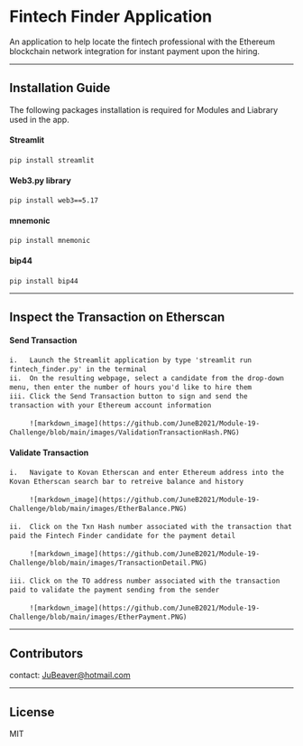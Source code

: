 # Fintech Finder Application

An application to help locate the fintech professional with the Ethereum blockchain network integration for instant payment upon the hiring.

---

## Installation Guide

The following packages installation is required for Modules and Liabrary used in the app.
    
   #### Streamlit
    pip install streamlit
    
   #### Web3.py library
    pip install web3==5.17
    
   #### mnemonic
    pip install mnemonic
    
   #### bip44
    pip install bip44

---

## Inspect the Transaction on Etherscan

   #### Send Transaction
    i.   Launch the Streamlit application by type 'streamlit run fintech_finder.py' in the terminal
    ii.  On the resulting webpage, select a candidate from the drop-down menu, then enter the number of hours you'd like to hire them
    iii. Click the Send Transaction button to sign and send the transaction with your Ethereum account information
    
         ![markdown_image](https://github.com/JuneB2021/Module-19-Challenge/blob/main/images/ValidationTransactionHash.PNG)
    
   #### Validate Transaction 
    i.   Navigate to Kovan Etherscan and enter Ethereum address into the Kovan Etherscan search bar to retreive balance and history

         ![markdown_image](https://github.com/JuneB2021/Module-19-Challenge/blob/main/images/EtherBalance.PNG)
         
    ii.  Click on the Txn Hash number associated with the transaction that paid the Fintech Finder candidate for the payment detail

         ![markdown_image](https://github.com/JuneB2021/Module-19-Challenge/blob/main/images/TransactionDetail.PNG)
         
    iii. Click on the TO address number associated with the transaction paid to validate the payment sending from the sender

         ![markdown_image](https://github.com/JuneB2021/Module-19-Challenge/blob/main/images/EtherPayment.PNG)

---

## Contributors

contact: JuBeaver@hotmail.com

---

## License

MIT
